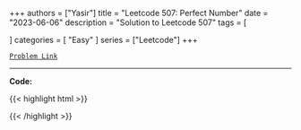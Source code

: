 
+++
authors = ["Yasir"]
title = "Leetcode 507: Perfect Number"
date = "2023-06-06"
description = "Solution to Leetcode 507"
tags = [
    
]
categories = [
    "Easy"
]
series = ["Leetcode"]
+++



[`Problem Link`](https://leetcode.com/problems/perfect-number/description/)

---

**Code:**

{{< highlight html >}}

{{< /highlight >}}

